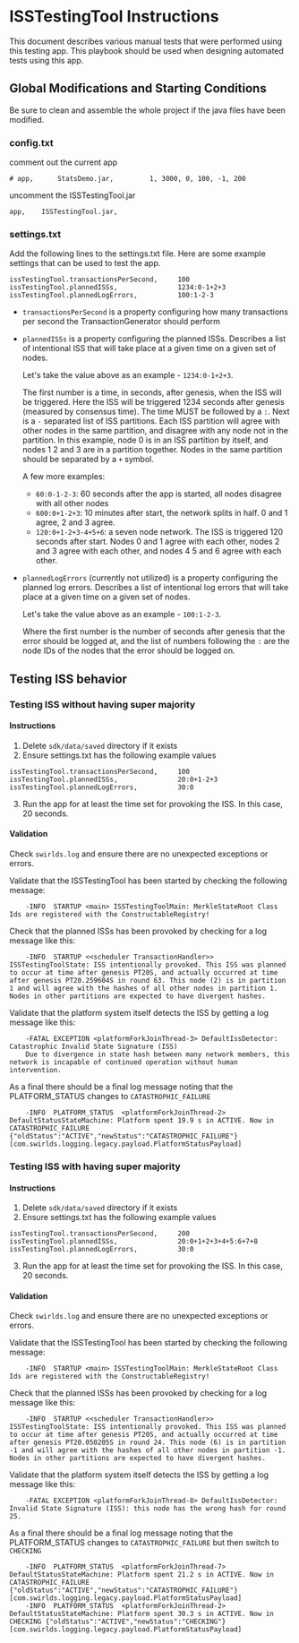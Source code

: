 # ISSTestingTool Instructions

This document describes various manual tests that were performed using this testing app. This
playbook should be used when designing automated tests using this app.

## Global Modifications and Starting Conditions

Be sure to clean and assemble the whole project if the java files have been modified.

### config.txt

comment out the current app

```
# app,		StatsDemo.jar,		   1, 3000, 0, 100, -1, 200
```

uncomment the ISSTestingTool.jar

```
app,    ISSTestingTool.jar,
```

### settings.txt

Add the following lines to the settings.txt file. Here are some example settings that can be used to test the app.

```
issTestingTool.transactionsPerSecond,     100
issTestingTool.plannedISSs,               1234:0-1+2+3
issTestingTool.plannedLogErrors,          100:1-2-3
```

- `transactionsPerSecond` is a property configuring how many transactions per second the TransactionGenerator should perform
- `plannedISSs` is a property configuring the planned ISSs. Describes a list of intentional ISS that will take place at a given time on a given set of nodes.

  Let's take the value above as an example - `1234:0-1+2+3`.

  The first number is a time, in seconds, after genesis, when the ISS will be triggered. Here the ISS will be triggered 1234 seconds after genesis (measured by consensus time).
  The time MUST be followed by a `:`.
  Next is a `-` separated list of ISS partitions. Each ISS partition will agree with other nodes in the same partition, and disagree with any node not in the partition. In this example, node 0 is in an ISS partition by
  itself, and nodes 1 2 and 3 are in a partition together. Nodes in the same partition should be separated by a `+` symbol.

  A few more examples:
  - `60:0-1-2-3`: 60 seconds after the app is started, all nodes disagree with all other nodes
  - `600:0+1-2+3`: 10 minutes after start, the network splits in half. 0 and 1 agree, 2 and 3 agree.
  - `120:0+1-2+3-4+5+6`: a seven node network. The ISS is triggered 120 seconds after start. Nodes 0 and 1 agree with each other, nodes 2 and 3 agree with each other, and nodes 4 5 and 6 agree with each other.

- `plannedLogErrors` (currently not utilized) is a property configuring the planned log errors. Describes a list of intentional log errors that will take place at a given time on a given set of nodes.

  Let's take the value above as an example - `100:1-2-3`.

  Where the first number is the number of seconds after genesis that the error should be logged at, and the list of numbers following the `:` are the node IDs of the nodes that the error should be logged on.

## Testing ISS behavior

### Testing ISS without having super majority

#### Instructions

1. Delete `sdk/data/saved` directory if it exists
2. Ensure settings.txt has the following  example values

```
issTestingTool.transactionsPerSecond,     100
issTestingTool.plannedISSs,               20:0+1-2+3
issTestingTool.plannedLogErrors,          30:0
```

3. Run the app for at least the time set for provoking the ISS. In this case, 20 seconds.

#### Validation

Check `swirlds.log` and ensure there are no unexpected exceptions or errors.

Validate that the ISSTestingTool has been started by checking the following message:

        -INFO  STARTUP <main> ISSTestingToolMain: MerkleStateRoot Class Ids are registered with the ConstructableRegistry!

Check that the planned ISSs has been provoked by checking for a log message like this:

        -INFO  STARTUP <<scheduler TransactionHandler>> ISSTestingToolState: ISS intentionally provoked. This ISS was planned to occur at time after genesis PT20S, and actually occurred at time after genesis PT20.259604S in round 63. This node (2) is in partition 1 and will agree with the hashes of all other nodes in partition 1. Nodes in other partitions are expected to have divergent hashes.

Validate that the platform system itself detects the ISS by getting a log message like this:

        -FATAL EXCEPTION <platformForkJoinThread-3> DefaultIssDetector: Catastrophic Invalid State Signature (ISS)
        Due to divergence in state hash between many network members, this network is incapable of continued operation without human intervention.

As a final there should be a final log message noting that the PLATFORM_STATUS changes to `CATASTROPHIC_FAILURE`

        -INFO  PLATFORM_STATUS  <platformForkJoinThread-2> DefaultStatusStateMachine: Platform spent 19.9 s in ACTIVE. Now in CATASTROPHIC_FAILURE {"oldStatus":"ACTIVE","newStatus":"CATASTROPHIC_FAILURE"} [com.swirlds.logging.legacy.payload.PlatformStatusPayload]

### Testing ISS with having super majority

#### Instructions

1. Delete `sdk/data/saved` directory if it exists
2. Ensure settings.txt has the following  example values

```
issTestingTool.transactionsPerSecond,     200
issTestingTool.plannedISSs,               20:0+1+2+3+4+5:6+7+8
issTestingTool.plannedLogErrors,          30:0
```

3. Run the app for at least the time set for provoking the ISS. In this case, 20 seconds.

#### Validation

Check `swirlds.log` and ensure there are no unexpected exceptions or errors.

Validate that the ISSTestingTool has been started by checking the following message:

        -INFO  STARTUP <main> ISSTestingToolMain: MerkleStateRoot Class Ids are registered with the ConstructableRegistry!

Check that the planned ISSs has been provoked by checking for a log message like this:

        -INFO  STARTUP <<scheduler TransactionHandler>> ISSTestingToolState: ISS intentionally provoked. This ISS was planned to occur at time after genesis PT20S, and actually occurred at time after genesis PT20.050205S in round 24. This node (6) is in partition -1 and will agree with the hashes of all other nodes in partition -1. Nodes in other partitions are expected to have divergent hashes.

Validate that the platform system itself detects the ISS by getting a log message like this:

        -FATAL EXCEPTION <platformForkJoinThread-8> DefaultIssDetector: Invalid State Signature (ISS): this node has the wrong hash for round 25.

As a final there should be a final log message noting that the PLATFORM_STATUS changes to `CATASTROPHIC_FAILURE` but then switch to `CHECKING`

        -INFO  PLATFORM_STATUS  <platformForkJoinThread-7> DefaultStatusStateMachine: Platform spent 21.2 s in ACTIVE. Now in CATASTROPHIC_FAILURE {"oldStatus":"ACTIVE","newStatus":"CATASTROPHIC_FAILURE"} [com.swirlds.logging.legacy.payload.PlatformStatusPayload]
        -INFO  PLATFORM_STATUS  <platformForkJoinThread-2> DefaultStatusStateMachine: Platform spent 30.3 s in ACTIVE. Now in CHECKING {"oldStatus":"ACTIVE","newStatus":"CHECKING"} [com.swirlds.logging.legacy.payload.PlatformStatusPayload]
